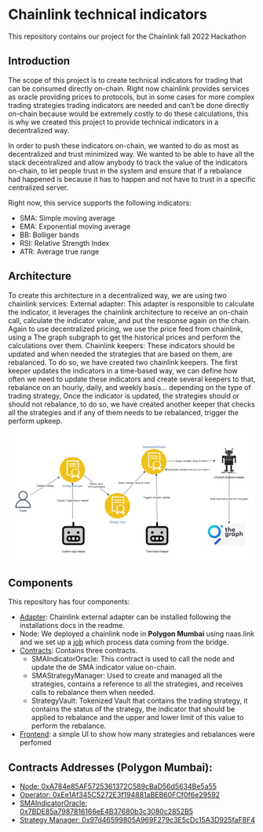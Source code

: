 # Chainlink technical indicators
This repository contains our project for the Chainlink fall 2022 Hackathon 

## Introduction
The scope of this project is to create technical indicators for trading that can be consumed directly on-chain. Right now chainlink provides services as oracle providing prices to protocols, but in some cases for more complex trading strategies trading indicators are needed and can’t be done directly on-chain because would be extremely costly to do these calculations, this is why we created this project to provide technical indicators in a decentralized way. 

In order to push these indicators on-chain, we wanted to do as most as decentralized and trust minimized way. We wanted to be able to have all the stack decentralized and allow anybody to track the value of the indicators on-chain, to let people trust in the system and ensure that if a rebalance had happened is because it has to happen and not have to trust in a specific centralized server. 

Right now, this service supports the following indicators:

- SMA: Simple moving average
- EMA: Exponential moving average
- BB: Bolliger bands
- RSI: Relative Strength Index
- ATR: Average true range

## Architecture
To create this architecture  in a decentralized way, we are using two chainlink services:
External adapter: This adapter is responsible to calculate the indicator, it leverages the chainlink architecture to receive an on-chain call, calculate the indicator value, and put the response again on the chain. Again to use decentralized pricing, we use the price feed from chainlink, using a The graph subgraph to get the historical prices and perform the calculations over them.
Chainlink keepers: These indicators should be updated and when needed the strategies that are based on them, are rebalanced. To do so, we have created two chainlink keepers. The first keeper updates the indicators in a time-based way, we can define how often we need to update these indicators and create several keepers to that, rebalance on an hourly, daily, and weekly basis… depending on the type of trading strategy, Once the indicator is updated, the strategies should or should not rebalance, to do so, we have created another keeper that checks all the strategies and if any of them needs to be rebalanced, trigger the perform upkeep. 

![Architecture](/docs/diagram.PNG)

## Components

This repository has four components:
- [Adapter](https://github.com/ialberquilla/chainlink-technical-indicators/tree/main/adapter): Chainlink external adapter can be installed following the installations docs in the readme.
- Node: We deployed a chainlink node in **Polygon Mumbai** using naas.link and we set up a [job](https://github.com/ialberquilla/chainlink-technical-indicators/blob/main/adapter/get_sma_job.toml) which process data coming from the bridge.
- [Contracts](https://github.com/ialberquilla/chainlink-technical-indicators/tree/main/contracts): Contains three contracts. 
  - SMAIndicatorOracle: This contract is used to call the node and update the de SMA indicator value on-chain.
  - SMAStrategyManager: Used to create and managed all the strategies, contains a reference to all the strategies, and receives calls to rebalance them when needed. 
  - StrategyVault: Tokenized Vault that contains the trading strategy, it contains the status of the strategy, the indicator that should be applied to rebalance and the upper and lower limit of this value to perform the rebalance. 
- [Frontend](https://github.com/ialberquilla/chainlink-technical-indicators/tree/main/frontend): a simple UI to show how many strategies and rebalances were perfomed

## Contracts Addresses (Polygon Mumbai):
- [Node: 0xA784e85AF5725361372C589cBaD56d5634Be5a55](https://mumbai.polygonscan.com/address/0xA784e85AF5725361372C589cBaD56d5634Be5a55)
- [Operator: 0xEe1Af345C5272E3f194881aBEB60FCf0f6e29592](https://mumbai.polygonscan.com/address/0xEe1Af345C5272E3f194881aBEB60FCf0f6e29592)
- [SMAIndicatorOracle: 0x7BDE85a7987816166eE4B37680b3c3080c2852B5](https://mumbai.polygonscan.com/address/0x7BDE85a7987816166eE4B37680b3c3080c2852B5)
- [Strategy Manager: 0x97d46599805A969F279c3E5cDc15A3D925faF8F4](https://mumbai.polygonscan.com/address/0x97d46599805A969F279c3E5cDc15A3D925faF8F4)


